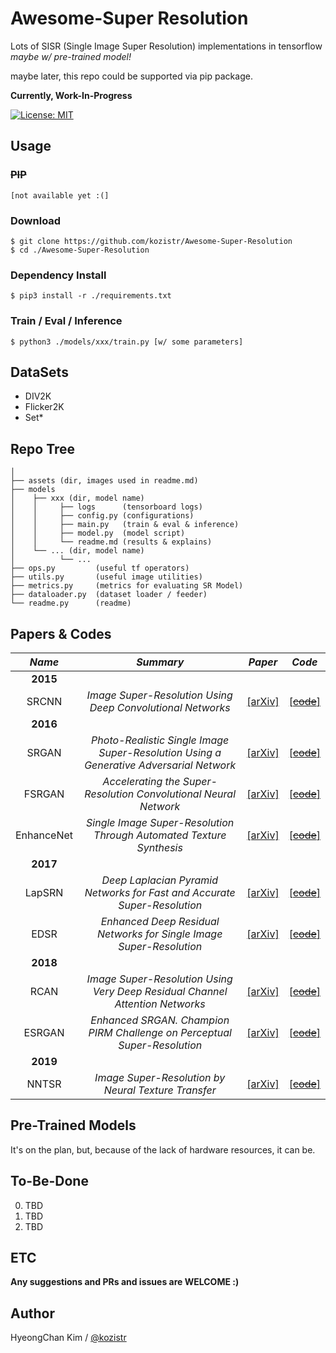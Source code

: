 # Awesome-Super Resolution
Lots of SISR (Single Image Super Resolution) implementations in tensorflow *maybe w/ pre-trained model!*

maybe later, this repo could be supported via pip package.

**Currently, Work-In-Progress**

[![License: MIT](https://img.shields.io/badge/License-MIT-yellow.svg)](https://opensource.org/licenses/MIT)

## Usage
### ~~PIP~~
    [not available yet :(]
### Download
    $ git clone https://github.com/kozistr/Awesome-Super-Resolution
    $ cd ./Awesome-Super-Resolution
### Dependency Install
    $ pip3 install -r ./requirements.txt
### Train / Eval / Inference
    $ python3 ./models/xxx/train.py [w/ some parameters]

## DataSets
* DIV2K
* Flicker2K
* Set*

## Repo Tree
```
│
├── assets (dir, images used in readme.md)
├── models
│    ├── xxx (dir, model name)
│    │     ├── logs      (tensorboard logs)
│    │     ├── config.py (configurations)
│    │     ├── main.py   (train & eval & inference)
│    │     ├── model.py  (model script)
│    │     └── readme.md (results & explains)
│    └── ... (dir, model name)
│          └── ...
├── ops.py         (useful tf operators)
├── utils.py       (useful image utilities)
├── metrics.py     (metrics for evaluating SR Model)
├── dataloader.py  (dataset loader / feeder)
└── readme.py      (readme)
```

## Papers & Codes

*Name* | *Summary* | *Paper* | *Code*
:---: | :---: | :---: | :---:
**2015**    | | |
 SRCNN      | *Image Super-Resolution Using Deep Convolutional Networks* | [[arXiv]](https://arxiv.org/abs/1501.00092) | [[~~code~~]](./models/SRCNN)
**2016**    | | |
 SRGAN      | *Photo-Realistic Single Image Super-Resolution Using a Generative Adversarial Network* | [[arXiv]](https://arxiv.org/abs/1609.04802) | [[~~code~~]](./models/SRGAN)
 FSRGAN     | *Accelerating the Super-Resolution Convolutional Neural Network* | [[arXiv]](https://arxiv.org/abs/1608.00367) | [[~~code~~]](./models/FSRGAN)
 EnhanceNet | *Single Image Super-Resolution Through Automated Texture Synthesis* | [[arXiv]](https://arxiv.org/abs/1612.07919) | [[~~code~~]](./models/ENet)
**2017**    | | |
 LapSRN     | *Deep Laplacian Pyramid Networks for Fast and Accurate Super-Resolution* | [[arXiv]](https://arxiv.org/abs/1704.03915) | [[~~code~~]](./models/LapSRN)
 EDSR       | *Enhanced Deep Residual Networks for Single Image Super-Resolution* | [[arXiv]](https://arxiv.org/abs/1707.02921) | [[~~code~~]](./models/EDSR)
**2018**    | | |
 RCAN       | *Image Super-Resolution Using Very Deep Residual Channel Attention Networks* | [[arXiv]](https://arxiv.org/abs/1807.02758) | [[~~code~~]](./models/RCAN)
 ESRGAN     | *Enhanced SRGAN. Champion PIRM Challenge on Perceptual Super-Resolution* | [[arXiv]](https://arxiv.org/abs/1809.00219) | [[~~code~~]](./models/ESRGAN/)
**2019**    | | |
 NNTSR      | *Image Super-Resolution by Neural Texture Transfer* | [[arXiv]](https://arxiv.org/abs/1903.00834) | [[~~code~~]]()

## Pre-Trained Models

It's on the plan, but, because of the lack of hardware resources, it can be.

## To-Be-Done
0. TBD
1. TBD
2. TBD

## ETC

**Any suggestions and PRs and issues are WELCOME :)**

## Author
HyeongChan Kim / [@kozistr](http://kozistr.tech)
